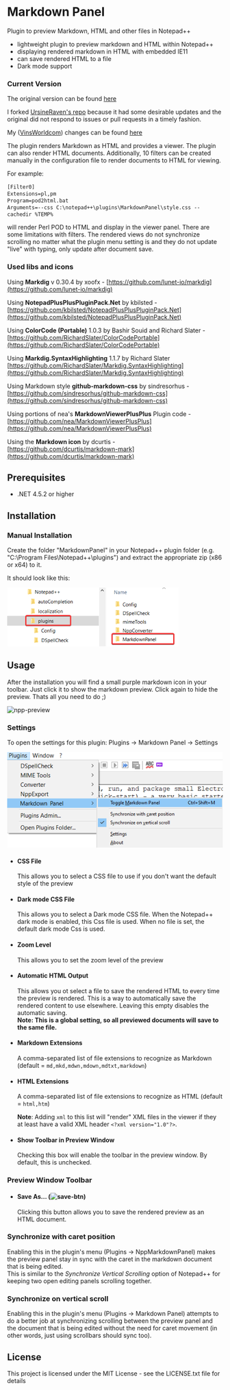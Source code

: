 # Markdown Panel
Plugin to preview Markdown, HTML and other files in Notepad++

- lightweight plugin to preview markdown and HTML within Notepad++
- displaying rendered markdown in HTML with embedded IE11
- can save rendered HTML to a file
- Dark mode support


### Current Version

The original version can be found [here](https://github.com/mohzy83/NppMarkdownPanel/releases)

I forked [UrsineRaven's repo](https://github.com/UrsineRaven/NppMarkdownPanel) 
because it had some desirable updates and the original did not respond to 
issues or pull requests in a timely fashion.

My ([VinsWorldcom](https://github.com/VinsWorldcom/NppMarkdownPanel)) changes can be found [here](https://github.com/VinsWorldcom/NppMarkdownPanel/releases)

The plugin renders Markdown as HTML and provides a viewer.  The plugin can also 
render HTML documents.  Additionally, 10 filters can be created manually in the 
configuration file to render documents to HTML for viewing.

For example:

```
[Filter0]
Extensions=pl,pm
Program=pod2html.bat
Arguments=--css C:\notepad++\plugins\MarkdownPanel\style.css --cachedir %TEMP%
```

will render Perl POD to HTML and display in the viewer panel.  There are some 
limitations with filters.  The rendered views do not synchronize scrolling no 
matter what the plugin menu setting is and they do not update "live" with typing, 
only update after document save.

### Used libs and icons

Using **Markdig** v 0.30.4 by xoofx - [https://github.com/lunet-io/markdig](https://github.com/lunet-io/markdig)

Using **NotepadPlusPlusPluginPack.Net** by kbilsted - [https://github.com/kbilsted/NotepadPlusPlusPluginPack.Net](https://github.com/kbilsted/NotepadPlusPlusPluginPack.Net)	

Using **ColorCode (Portable)** 1.0.3 by Bashir Souid and Richard Slater - [https://github.com/RichardSlater/ColorCodePortable](https://github.com/RichardSlater/ColorCodePortable)

Using **Markdig.SyntaxHighlighting** 1.1.7 by Richard Slater [https://github.com/RichardSlater/Markdig.SyntaxHighlighting](https://github.com/RichardSlater/Markdig.SyntaxHighlighting)

Using Markdown style **github-markdown-css** by sindresorhus - [https://github.com/sindresorhus/github-markdown-css](https://github.com/sindresorhus/github-markdown-css)

Using portions of nea's **MarkdownViewerPlusPlus** Plugin code - [https://github.com/nea/MarkdownViewerPlusPlus](https://github.com/nea/MarkdownViewerPlusPlus)

Using the **Markdown icon** by dcurtis  - [https://github.com/dcurtis/markdown-mark](https://github.com/dcurtis/markdown-mark)

## Prerequisites
- .NET 4.5.2 or higher 

## Installation

### Manual Installation
Create the folder "MarkdownPanel" in your Notepad++ plugin folder (e.g. "C:\Program Files\Notepad++\plugins") and extract the appropriate zip (x86 or x64) to it.

It should look like this:

![pluginfolder](help/pluginfolder.png "Layout of the plugin folder after installation")

## Usage

After the installation you will find a small purple markdown icon in your toolbar.
Just click it to show the markdown preview. Click again to hide the preview.
Thats all you need to do ;)

![npp-preview](help/npp-preview.png "Markdown preview with standard CSS")

### Settings

To open the settings for this plugin: Plugins -> Markdown Panel -> Settings

![open-settings](help/open-settings.png)

* #### CSS File
    This allows you to select a CSS file to use if you don't want the default style of the preview

* #### Dark mode CSS File
	This allows you to select a Dark mode CSS file. When the Notepad++ dark mode is enabled, this Css file is used.
	When no file is set, the default dark mode Css is used.

* #### Zoom Level
    This allows you to set the zoom level of the preview

* #### Automatic HTML Output
    This allows you ot select a file to save the rendered HTML to every time the preview is rendered. This is a way to automatically save the rendered content to use elsewhere. Leaving this empty disables the automatic saving.  
    __Note: This is a global setting, so all previewed documents will save to the same file.__

* #### Markdown Extensions
    A comma-separated list of file extensions to recognize as Markdown (default = `md,mkd,mdwn,mdown,mdtxt,markdown`)

* #### HTML Extensions
    A comma-separated list of file extensions to recognize as HTML (default = `html,htm`)
    
    **Note**:  Adding `xml` to this list will "render" XML files in the viewer if they at least have a valid XML header `<?xml version="1.0"?>`.

<!--
* #### Automatically show panel for supported files
    When this option is checked, Markdown Panel will open the preview window automatically for files with a supported extension.
	The preview will be closed for files with no supported extension.
-->

* #### Show Toolbar in Preview Window
    Checking this box will enable the toolbar in the preview window. By default, this is unchecked.

### Preview Window Toolbar

* #### Save As... (![save-btn](help/save-btn.png "Picture of the Save button on the preview panel toolbar"))
    Clicking this button allows you to save the rendered preview as an HTML document.

### Synchronize with caret position

Enabling this in the plugin's menu (Plugins -> NppMarkdownPanel) makes the preview panel stay in sync with the caret in the markdown document that is being edited.  
This is similar to the _Synchronize Vertical Scrolling_ option of Notepad++ for keeping two open editing panels scrolling together.

### Synchronize on vertical scroll

Enabling this in the plugin's menu (Plugins -> Markdown Panel) attempts to do a better job at synchronizing scrolling between the preview panel and the document that is being edited without the need for caret movement (in other words, just using scrollbars should sync too).

## License

This project is licensed under the MIT License - see the LICENSE.txt file for details
